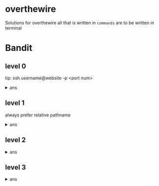 # overthewire
Solutions for overthewire 
all that is written in <code>commands</code> are to be written in terminal 
<h1>Bandit</h1>

<h2>level 0</h2>
<p>tip: ssh username@website -p &ltport num&gt</p>
<details>
<summary>ans</summary>
<code>ssh bandit0@bandit.labs.overthewire.org -p 2220</code>

<p>the password is <code>bandit0</code></p>

<p>then, type <code>ls</code></p>
<p><code>cat readme</code></p>
<p><code>exit</code></p>
<p> pswd: NH2SXQwcBdpmTEzi3bvBHMM9H66vVXjL</p>
</details>

<h2>level 1</h2>
<p> always prefer relative pathname</p>
<details>
<summary>ans</summary>
<p><code>ssh bandit1@bandit.labs.overthewire.org -p 2220</code></p>
<p>the password is <code>NH2SXQwcBdpmTEzi3bvBHMM9H66vVXjL</code></p>
<p><code>ls</code></p>
<p><code>cat ./-</code></p>
<p><code>exit</code></p>
<p> pswd: rRGizSaX8Mk1RTb1CNQoXTcYZWU6lgzi</p>
</details>

<h2>level 2</h2>
<details>
<summary>ans</summary>
<p><code>ssh bandit2@bandit.labs.overthewire.org -p 2220</code></p>
<p><code>rRGizSaX8Mk1RTb1CNQoXTcYZWU6lgzi</code></p>
<p><code>ls</code></p>
<p><code>"spaces in this filename"</code></p>
<p><code>exit</code></p>
<p> pswd: aBZ0W5EmUfAf7kHTQeOwd8bauFJ2lAiG</p>
</details>

<h2>level 3</h2>
<details>
<summary>ans</summary>
<p><code>ssh bandit3@bandit.labs.overthewire.org -p 2220</code></p>
<p><code>aBZ0W5EmUfAf7kHTQeOwd8bauFJ2lAiG</code></p>
<p><code>ls</code></p>
<p><code>cd inhere</code></p>
<p><code>ls -a</code></p>
<p><code>exit</code></p>
<p> pswd: 2EW7BBsr6aMMoJ2HjW067dm8EgX26xNe</p>
</details>
